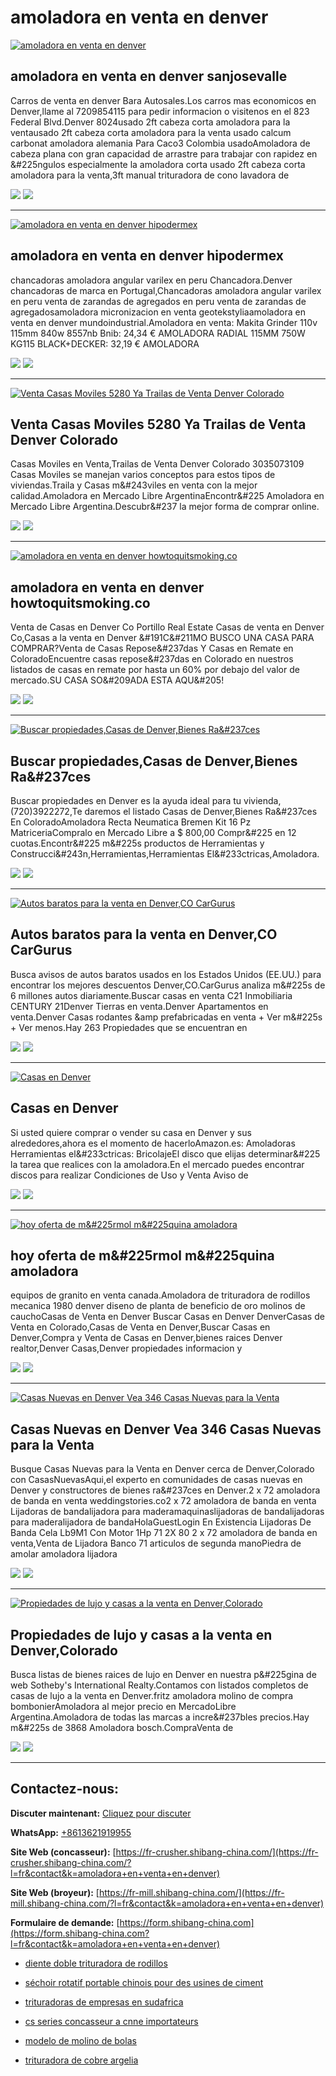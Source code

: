 # amoladora en venta en denver

<a href="https://swt.shibang-china.com/?l=fr&img&k=amoladora+en+venta+en+denver" target="_blank">![amoladora en venta en denver](http://static.shibang-china.com/all-800x300/1089.jpg)</a>

## amoladora en venta en denver sanjosevalle
Carros de venta en denver Bara Autosales.Los carros mas economicos en Denver,llame al 7209854115 para pedir informacion o visitenos en el 823 Federal Blvd.Denver 8024usado 2ft cabeza corta amoladora para la ventausado 2ft cabeza corta amoladora para la venta usado calcum carbonat amoladora alemania Para Caco3 Colombia usadoAmoladora de cabeza plana con gran capacidad de arrastre para trabajar con rapidez en &#225ngulos especialmente la amoladora corta usado 2ft cabeza corta amoladora para la venta,3ft manual trituradora de cono lavadora de


<a href="https://whatsapp.shibangsoft.com/WhatsApp.php" target="_blank" title="WhatsApp">![](http://static.shibang-china.com/icon/whatsapp.png)</a> <a href="https://swt.shibang-china.com/?l=fr&icon&k=amoladora+en+venta+en+denver" target="_blank">![](http://static.shibang-china.com/icon/chat-fr.png)</a>

---

<a href="https://swt.shibang-china.com/?l=fr&img&k=amoladora+en+venta+en+denver" target="_blank">![amoladora en venta en denver hipodermex](http://static.shibang-china.com/all-800x300/590.jpg)</a>

## amoladora en venta en denver hipodermex
chancadoras amoladora angular varilex en peru Chancadora.Denver chancadoras de marca en Portugal,Chancadoras amoladora angular varilex en peru venta de zarandas de agregados en peru venta de zarandas de agregadosamoladora micronizacion en venta geotekstyliaamoladora en venta en denver mundoindustrial.Amoladora en venta: Makita Grinder 110v 115mm 840w 8557nb Bnib: 24,34 € AMOLADORA RADIAL 115MM 750W KG115 BLACK+DECKER: 32,19 € AMOLADORA


<a href="https://whatsapp.shibangsoft.com/WhatsApp.php" target="_blank" title="WhatsApp">![](http://static.shibang-china.com/icon/whatsapp.png)</a> <a href="https://swt.shibang-china.com/?l=fr&icon&k=amoladora+en+venta+en+denver" target="_blank">![](http://static.shibang-china.com/icon/chat-fr.png)</a>

---

<a href="https://swt.shibang-china.com/?l=fr&img&k=amoladora+en+venta+en+denver" target="_blank">![Venta Casas Moviles 5280 Ya Trailas de Venta Denver Colorado](http://static.shibang-china.com/all-800x300/1247.jpg)</a>

## Venta Casas Moviles 5280 Ya Trailas de Venta Denver Colorado
Casas Moviles en Venta,Trailas de Venta Denver Colorado 3035073109 Casas Moviles se manejan varios conceptos para estos tipos de viviendas.Traila y Casas m&#243viles en venta con la mejor calidad.Amoladora en Mercado Libre ArgentinaEncontr&#225 Amoladora en Mercado Libre Argentina.Descubr&#237 la mejor forma de comprar online.


<a href="https://whatsapp.shibangsoft.com/WhatsApp.php" target="_blank" title="WhatsApp">![](http://static.shibang-china.com/icon/whatsapp.png)</a> <a href="https://swt.shibang-china.com/?l=fr&icon&k=amoladora+en+venta+en+denver" target="_blank">![](http://static.shibang-china.com/icon/chat-fr.png)</a>

---

<a href="https://swt.shibang-china.com/?l=fr&img&k=amoladora+en+venta+en+denver" target="_blank">![amoladora en venta en denver howtoquitsmoking.co](http://static.shibang-china.com/all-800x300/977.jpg)</a>

## amoladora en venta en denver howtoquitsmoking.co
Venta de Casas en Denver Co Portillo Real Estate Casas de venta en Denver Co,Casas a la venta en Denver &#191C&#211MO BUSCO UNA CASA PARA COMPRAR?Venta de Casas Repose&#237das Y Casas en Remate en ColoradoEncuentre casas repose&#237das en Colorado en nuestros listados de casas en remate por hasta un 60% por debajo del valor de mercado.SU CASA SO&#209ADA ESTA AQU&#205!


<a href="https://whatsapp.shibangsoft.com/WhatsApp.php" target="_blank" title="WhatsApp">![](http://static.shibang-china.com/icon/whatsapp.png)</a> <a href="https://swt.shibang-china.com/?l=fr&icon&k=amoladora+en+venta+en+denver" target="_blank">![](http://static.shibang-china.com/icon/chat-fr.png)</a>

---

<a href="https://swt.shibang-china.com/?l=fr&img&k=amoladora+en+venta+en+denver" target="_blank">![Buscar propiedades,Casas de Denver,Bienes Ra&#237ces](http://static.shibang-china.com/all-800x300/1508.jpg)</a>

## Buscar propiedades,Casas de Denver,Bienes Ra&#237ces
Buscar propiedades en Denver es la ayuda ideal para tu vivienda,(720)3922272,Te daremos el listado Casas de Denver,Bienes Ra&#237ces En ColoradoAmoladora Recta Neumatica Bremen Kit 16 Pz MatriceriaCompralo en Mercado Libre a $ 800,00 Compr&#225 en 12 cuotas.Encontr&#225 m&#225s productos de Herramientas y Construcci&#243n,Herramientas,Herramientas El&#233ctricas,Amoladora.


<a href="https://whatsapp.shibangsoft.com/WhatsApp.php" target="_blank" title="WhatsApp">![](http://static.shibang-china.com/icon/whatsapp.png)</a> <a href="https://swt.shibang-china.com/?l=fr&icon&k=amoladora+en+venta+en+denver" target="_blank">![](http://static.shibang-china.com/icon/chat-fr.png)</a>

---

<a href="https://swt.shibang-china.com/?l=fr&img&k=amoladora+en+venta+en+denver" target="_blank">![Autos baratos para la venta en Denver,CO CarGurus](http://static.shibang-china.com/all-800x300/718.jpg)</a>

## Autos baratos para la venta en Denver,CO CarGurus
Busca avisos de autos baratos usados en los Estados Unidos (EE.UU.) para encontrar los mejores descuentos Denver,CO.CarGurus analiza m&#225s de 6 millones autos diariamente.Buscar casas en venta C21 Inmobiliaria CENTURY 21Denver Tierras en venta.Denver Apartamentos en venta.Denver Casas rodantes &amp prefabricadas en venta + Ver m&#225s + Ver menos.Hay 263 Propiedades que se encuentran en


<a href="https://whatsapp.shibangsoft.com/WhatsApp.php" target="_blank" title="WhatsApp">![](http://static.shibang-china.com/icon/whatsapp.png)</a> <a href="https://swt.shibang-china.com/?l=fr&icon&k=amoladora+en+venta+en+denver" target="_blank">![](http://static.shibang-china.com/icon/chat-fr.png)</a>

---

<a href="https://swt.shibang-china.com/?l=fr&img&k=amoladora+en+venta+en+denver" target="_blank">![Casas en Denver](http://static.shibang-china.com/all-800x300/455.jpg)</a>

## Casas en Denver
Si usted quiere comprar o vender su casa en Denver y sus alrededores,ahora es el momento de hacerloAmazon.es: Amoladoras Herramientas el&#233ctricas: BricolajeEl disco que elijas determinar&#225 la tarea que realices con la amoladora.En el mercado puedes encontrar discos para realizar Condiciones de Uso y Venta Aviso de


<a href="https://whatsapp.shibangsoft.com/WhatsApp.php" target="_blank" title="WhatsApp">![](http://static.shibang-china.com/icon/whatsapp.png)</a> <a href="https://swt.shibang-china.com/?l=fr&icon&k=amoladora+en+venta+en+denver" target="_blank">![](http://static.shibang-china.com/icon/chat-fr.png)</a>

---

<a href="https://swt.shibang-china.com/?l=fr&img&k=amoladora+en+venta+en+denver" target="_blank">![hoy oferta de m&#225rmol m&#225quina amoladora](http://static.shibang-china.com/all-800x300/286.jpg)</a>

## hoy oferta de m&#225rmol m&#225quina amoladora
equipos de granito en venta canada.Amoladora de trituradora de rodillos mecanica 1980 denver diseno de planta de beneficio de oro molinos de cauchoCasas de Venta en Denver Buscar Casas en Denver DenverCasas de Venta en Colorado,Casas de Venta en Denver,Buscar Casas en Denver,Compra y Venta de Casas en Denver,bienes raices Denver realtor,Denver Casas,Denver propiedades informacion y


<a href="https://whatsapp.shibangsoft.com/WhatsApp.php" target="_blank" title="WhatsApp">![](http://static.shibang-china.com/icon/whatsapp.png)</a> <a href="https://swt.shibang-china.com/?l=fr&icon&k=amoladora+en+venta+en+denver" target="_blank">![](http://static.shibang-china.com/icon/chat-fr.png)</a>

---

<a href="https://swt.shibang-china.com/?l=fr&img&k=amoladora+en+venta+en+denver" target="_blank">![Casas Nuevas en Denver Vea 346 Casas Nuevas para la Venta](http://static.shibang-china.com/all-800x300/579.jpg)</a>

## Casas Nuevas en Denver Vea 346 Casas Nuevas para la Venta
Busque Casas Nuevas para la Venta en Denver cerca de Denver,Colorado con CasasNuevasAqui,el experto en comunidades de casas nuevas en Denver y constructores de bienes ra&#237ces en Denver.2 x 72 amoladora de banda en venta weddingstories.co2 x 72 amoladora de banda en venta Lijadoras de bandalijadora para maderamaquinaslijadoras de bandalijadoras para maderalijadora de bandaHolaGuestLogin En Existencia Lijadoras De Banda Cela Lb9M1 Con Motor 1Hp 71 2X 80 2 x 72 amoladora de banda en venta,Venta de Lijadora Banco 71 articulos de segunda manoPiedra de amolar amoladora lijadora


<a href="https://whatsapp.shibangsoft.com/WhatsApp.php" target="_blank" title="WhatsApp">![](http://static.shibang-china.com/icon/whatsapp.png)</a> <a href="https://swt.shibang-china.com/?l=fr&icon&k=amoladora+en+venta+en+denver" target="_blank">![](http://static.shibang-china.com/icon/chat-fr.png)</a>

---

<a href="https://swt.shibang-china.com/?l=fr&img&k=amoladora+en+venta+en+denver" target="_blank">![Propiedades de lujo y casas a la venta en Denver,Colorado](http://static.shibang-china.com/all-800x300/1429.jpg)</a>

## Propiedades de lujo y casas a la venta en Denver,Colorado
Busca listas de bienes raices de lujo en Denver en nuestra p&#225gina de web Sotheby's International Realty.Contamos con listados completos de casas de lujo a la venta en Denver.fritz amoladora molino de compra bombonierAmoladora al mejor precio en MercadoLibre Argentina.Amoladora de todas las marcas a incre&#237bles precios.Hay m&#225s de 3868 Amoladora bosch.CompraVenta de


<a href="https://whatsapp.shibangsoft.com/WhatsApp.php" target="_blank" title="WhatsApp">![](http://static.shibang-china.com/icon/whatsapp.png)</a> <a href="https://swt.shibang-china.com/?l=fr&icon&k=amoladora+en+venta+en+denver" target="_blank">![](http://static.shibang-china.com/icon/chat-fr.png)</a>

---
## Contactez-nous:

**Discuter maintenant:** [Cliquez pour discuter](https://swt.shibang-china.com?l=fr&contact&k=amoladora+en+venta+en+denver)

**WhatsApp:**  [+8613621919955](https://whatsapp.shibangsoft.com/WhatsApp.php)

**Site Web (concasseur):** [https://fr-crusher.shibang-china.com/](https://fr-crusher.shibang-china.com/?l=fr&contact&k=amoladora+en+venta+en+denver)

**Site Web (broyeur):** [https://fr-mill.shibang-china.com/](https://fr-mill.shibang-china.com/?l=fr&contact&k=amoladora+en+venta+en+denver)

**Formulaire de demande:** [https://form.shibang-china.com](https://form.shibang-china.com?l=fr&contact&k=amoladora+en+venta+en+denver)

* [diente doble trituradora de rodillos](../64/diente%20doble%20trituradora%20de%20rodillos.md)

* [séchoir rotatif portable chinois pour des usines de ciment](../61/s%C3%A9choir%20rotatif%20portable%20chinois%20pour%20des%20usines%20de%20ciment.md)

* [trituradoras de empresas en sudafrica](../62/trituradoras%20de%20empresas%20en%20sudafrica.md)

* [cs series concasseur a cnne importateurs](../61/cs%20series%20concasseur%20a%20cnne%20importateurs.md)

* [modelo de molino de bolas](../64/modelo%20de%20molino%20de%20bolas.md)

* [trituradora de cobre argelia](../63/trituradora%20de%20cobre%20argelia.md)